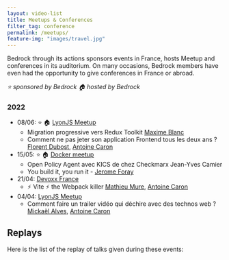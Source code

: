 ```yaml
---
layout: video-list
title: Meetups & Conferences
filter_tag: conference
permalink: /meetups/
feature-img: "images/travel.jpg"
---
```


Bedrock through its actions sponsors events in France, hosts Meetup and conferences in its auditorium.  On many occasions, Bedrock members have even had the opportunity to give conferences in France or abroad.

_⭐ sponsored by Bedrock_
_🏠 hosted by Bedrock_

### 2022
- 08/06: ⭐️ 🏠 [LyonJS Meetup](https://www.meetup.com/fr-FR/lyonjs/events/285497869/) 
  - Migration progressive vers Redux Toolkit [Maxime Blanc](https://maximeblanc.fr)
  - Comment ne pas jeter son application Frontend tous les deux ans ? [Florent Dubost](https://twitter.com/fooragnak), [Antoine Caron](https://twitter.com/Slashgear_) 
- 15/05: ⭐️ 🏠 [Docker meetup](https://www.meetup.com/fr-FR/docker-lyon/events/285057478/)
  - Open Policy Agent avec KICS de chez Checkmarx Jean-Yves Camier
  - You build it, you run it - [Jerome Foray](https://twitter.com/meroje01)
- 21/04: [Devoxx France](https://www.devoxx.fr/)
  - ⚡️ Vite ⚡️ the Webpack killer [Mathieu Mure](https://twitter.com/mathieumure), [Antoine Caron](https://twitter.com/Slashgear_)
- 04/04: [LyonJS Meetup](https://www.meetup.com/fr-FR/lyonjs/events/284549533/)
  - Comment faire un trailer vidéo qui déchire avec des technos web ? [Mickaël Alves](https://twitter.com/CruuzAzul), [Antoine Caron](https://twitter.com/Slashgear_)

## Replays

Here is the list of the replay of talks given during these events: